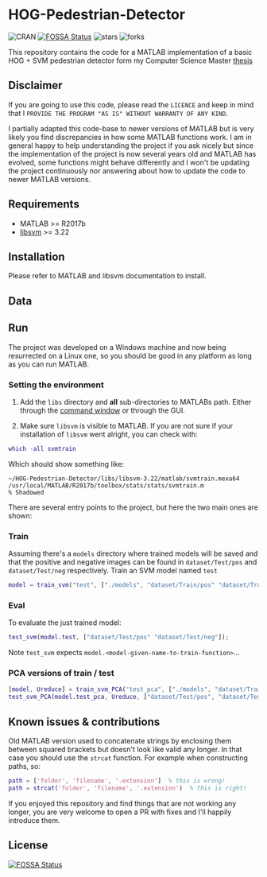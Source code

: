 # HOG-Pedestrian-Detector


![CRAN](https://img.shields.io/cran/l/devtools.svg)
[![FOSSA Status](https://app.fossa.io/api/projects/git%2Bgithub.com%2Fjmrf%2FHOG-Pedestrian-Detector.svg?type=shield)](https://app.fossa.io/projects/git%2Bgithub.com%2Fjmrf%2FHOG-Pedestrian-Detector?ref=badge_shield)
![stars](https://img.shields.io/github/stars/jmrf/HOG-Pedestrian-Detector?style=social)
![forks](https://img.shields.io/github/forks/jmrf/HOG-Pedestrian-Detector?style=social)


This repository contains the code for a MATLAB implementation of a basic HOG + SVM pedestrian detector form my Computer Science Master [thesis](https://upcommons.upc.edu/bitstream/handle/2099.1/21343/95066.pdf?sequence=1&isAllowed=y)

## Disclaimer

If you are going to use this code, please read the `LICENCE` and keep in mind that I `PROVIDE THE PROGRAM "AS IS" WITHOUT WARRANTY
OF ANY KIND`.

I partially adapted this code-base to newer versions of MATLAB but is very likely you find discrepancies in how some MATLAB functions work. 
I am in general happy to help understanding the project if you ask nicely but since the implementation of the project is now several years old and MATLAB has evolved, some functions might behave differently and I won't be updating the project continuously nor answering about how to update the code to newer MATLAB versions.

## Requirements

* MATLAB >= R2017b
* [libsvm](https://github.com/cjlin1/libsvm/tree/v322) >= 3.22

## Installation

Please refer to MATLAB and libsvm documentation to install.



## Data



## Run

The project was developed on a Windows machine and now being resurrected on a Linux one, so you should be good in any platform as long as you can run MATLAB.

### Setting the environment

1. Add the `libs` directory and **all** sub-directories to MATLABs path.
Either through the [command window](https://www.mathworks.com/help/matlab/ref/addpath.html) or through the GUI.

2. Make sure `libsvm` is visible to MATLAB. If you are not sure if your installation of `libsvm` went alright, you can check with:
```matlab
which -all svmtrain
```
Which should show something like:
```
~/HOG-Pedestrian-Detector/libs/libsvm-3.22/matlab/svmtrain.mexa64
/usr/local/MATLAB/R2017b/toolbox/stats/stats/svmtrain.m                 % Shadowed
```

There are several entry points to the project, but here the two main ones are shown:

### Train

Assuming there's a `models` directory where trained models will be saved and that the positive and negative images can be found in `dataset/Test/pos` and `dataset/Test/neg` respectively.
Train an SVM model named `test`
```matlab
model = train_svm("test", ["./models", "dataset/Train/pos" "dataset/Train/neg"]);
```

### Eval

To evaluate the just trained model:
```matlab
test_svm(model.test, ["dataset/Test/pos" "dataset/Test/neg"]);
```

Note `test_svm` expects `model.<model-given-name-to-train-function>`...

### PCA versions of train / test

```matlab
[model, Ureduce] = train_svm_PCA("test_pca", ["./models", "dataset/Train/pos" "dataset/Train/neg"]);
test_svm_PCA(model.test_pca, Ureduce, ["dataset/Test/pos", "dataset/Test/neg"]);
```



## Known issues & contributions

Old MATLAB version used to concatenate strings by enclosing them between squared brackets but doesn't look like valid any longer. In that case you should use the `strcat` function. For example when constructing paths, so:

```matlab
path = ['folder', 'filename', '.extension']  % this is wrong!
path = strcat('folder', 'filename', '.extension')  % this is right!
```



If you enjoyed this repository and find things that are not working any longer, you are very welcome to open a PR with fixes and I'll happily introduce them.





## License
[![FOSSA Status](https://app.fossa.io/api/projects/git%2Bgithub.com%2Fjmrf%2FHOG-Pedestrian-Detector.svg?type=large)](https://app.fossa.io/projects/git%2Bgithub.com%2Fjmrf%2FHOG-Pedestrian-Detector?ref=badge_large)
